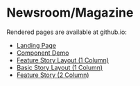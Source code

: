 # Newsroom/Magazine

Rendered pages are available at github.io:
* <a href="https://ianfox01.github.io/news-mag/landing.html" target="_blank">Landing Page</a>
* <a href="https://ianfox01.github.io/news-mag/kitchen-sink.html" target="_blank">Component Demo</a>
* <a href="https://ianfox01.github.io/news-mag/mockups/1-col-feature.html" target="_blank">Feature Story Layout (1 Column)</a>
* <a href="https://ianfox01.github.io/news-mag/mockups/1-col-story.html" target="_blank">Basic Story Layout (1 Column)</a>
* <a href="https://ianfox01.github.io/news-mag/mockups/2-col-feature" target="_blank">Feature Story (2 Column)</a>


